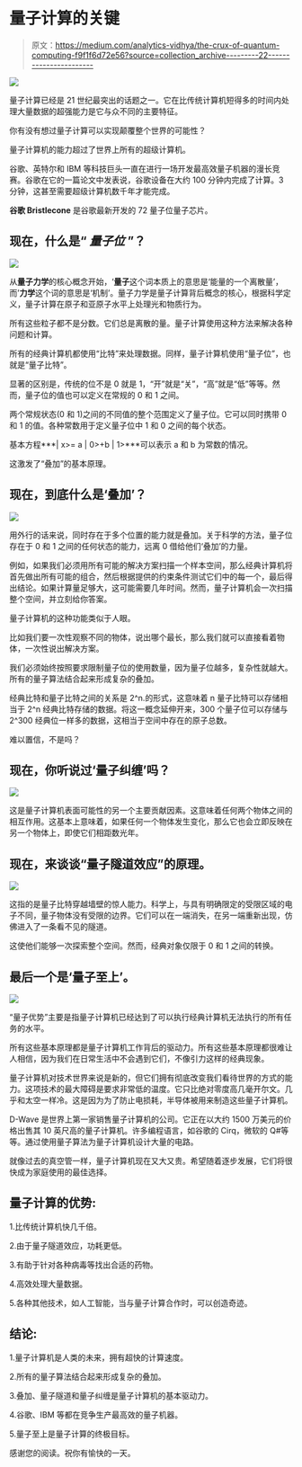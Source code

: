# 量子计算的关键

> 原文：<https://medium.com/analytics-vidhya/the-crux-of-quantum-computing-f9f1f6d72e56?source=collection_archive---------22----------------------->

![](img/44c445516b503fffb8fcb3140eda4f95.png)

量子计算已经是 21 世纪最突出的话题之一。它在比传统计算机短得多的时间内处理大量数据的超强能力是它与众不同的主要特征。

你有没有想过量子计算可以实现颠覆整个世界的可能性？

量子计算机的能力超过了世界上所有的超级计算机。

谷歌、英特尔和 IBM 等科技巨头一直在进行一场开发最高效量子机器的漫长竞赛。谷歌在它的一篇论文中发表说，谷歌设备在大约 100 分钟内完成了计算。3 分钟，这甚至需要超级计算机数千年才能完成。

**谷歌 Bristlecone** 是谷歌最新开发的 72 量子位量子芯片。

## 现在，什么是“ ***量子位*** ”？

![](img/4b01b580e1d6c667b07ef45f0d12b4ee.png)

从**量子力学**的核心概念开始，‘**量子**这个词本质上的意思是‘能量的一个离散量’，而’**力学**这个词的意思是‘机制’。量子力学是量子计算背后概念的核心，根据科学定义，量子计算在原子和亚原子水平上处理光和物质行为。

所有这些粒子都不是分数。它们总是离散的量。量子计算使用这种方法来解决各种问题和计算。

所有的经典计算机都使用“比特”来处理数据。同样，量子计算机使用“量子位”，也就是“量子比特”。

显著的区别是，传统的位不是 0 就是 1，“开”就是“关”，“高”就是“低”等等。然而，量子位的值也可以定义在常规的 0 和 1 之间。

两个常规状态(0 和 1)之间的不同值的整个范围定义了量子位。它可以同时携带 0 和 1 的值。各种常数用于定义量子位中 1 和 0 之间的每个状态。

基本方程***| x>= a | 0>+b | 1>***可以表示 a 和 b 为常数的情况。

这激发了“叠加”的基本原理。

## 现在，到底什么是‘叠加’？

![](img/54de6de89d1e12fdecac51cf5d1da9e1.png)

用外行的话来说，同时存在于多个位置的能力就是叠加。关于科学的方法，量子位存在于 0 和 1 之间的任何状态的能力，远离 0 借给他们‘叠加’的力量。

例如，如果我们必须用所有可能的解决方案扫描一个样本空间，那么经典计算机将首先做出所有可能的组合，然后根据提供的约束条件测试它们中的每一个，最后得出结论。如果计算量足够大，这可能需要几年时间。然而，量子计算机会一次扫描整个空间，并立刻给你答案。

量子计算机的这种功能类似于人眼。

比如我们要一次性观察不同的物体，说出哪个最长，那么我们就可以直接看着物体，一次性说出解决方案。

我们必须始终按照要求限制量子位的使用数量，因为量子位越多，复杂性就越大。所有的量子算法结合起来形成复杂的叠加。

经典比特和量子比特之间的关系是 2^n.的形式，这意味着 n 量子比特可以存储相当于 2^n 经典比特存储的数据。将这一概念延伸开来，300 个量子位可以存储与 2^300 经典位一样多的数据，这相当于空间中存在的原子总数。

难以置信，不是吗？

## 现在，你听说过‘量子纠缠’吗？

![](img/c7e8080ef205c4fe703c344129637d0e.png)

这是量子计算机表面可能性的另一个主要贡献因素。这意味着任何两个物体之间的相互作用。这基本上意味着，如果任何一个物体发生变化，那么它也会立即反映在另一个物体上，即使它们相距数光年。

## 现在，来谈谈“量子隧道效应”的原理。

![](img/76c78473a62a9899147cf0a436835d43.png)

这指的是量子比特穿越墙壁的惊人能力。科学上，与具有明确限定的受限区域的电子不同，量子物体没有受限的边界。它们可以在一端消失，在另一端重新出现，仿佛进入了一条看不见的隧道。

这使他们能够一次探索整个空间。然而，经典对象仅限于 0 和 1 之间的转换。

## 最后一个是‘量子至上’。

![](img/98c1f6e3845fc46fd6ae0bfa41b9b505.png)

“量子优势”主要是指量子计算机已经达到了可以执行经典计算机无法执行的所有任务的水平。

所有这些基本原理都是量子计算机工作背后的驱动力。所有这些基本原理都很难让人相信，因为我们在日常生活中不会遇到它们，不像引力这样的经典现象。

量子计算机对技术世界来说是新的，但它们拥有彻底改变我们看待世界的方式的能力。这项技术的最大障碍是要求非常低的温度。它只比绝对零度高几毫开尔文。几乎和太空一样冷。这是因为为了防止电损耗，半导体被用来制造这些量子计算机。

D-Wave 是世界上第一家销售量子计算机的公司。它正在以大约 1500 万美元的价格出售其 10 英尺高的量子计算机。许多编程语言，如谷歌的 Cirq，微软的 Q#等等。通过使用量子算法为量子计算机设计大量的电路。

就像过去的真空管一样，量子计算机现在又大又贵。希望随着逐步发展，它们将很快成为家庭使用的最佳选择。

## 量子计算的优势:

1.比传统计算机快几千倍。

2.由于量子隧道效应，功耗更低。

3.有助于针对各种病毒等找出合适的药物。

4.高效处理大量数据。

5.各种其他技术，如人工智能，当与量子计算合作时，可以创造奇迹。

## 结论:

1.量子计算机是人类的未来，拥有超快的计算速度。

2.所有的量子算法结合起来形成复杂的叠加。

3.叠加、量子隧道和量子纠缠是量子计算机的基本驱动力。

4.谷歌、IBM 等都在竞争生产最高效的量子机器。

5.量子至上是量子计算的终极目标。

感谢您的阅读。祝你有愉快的一天。